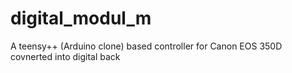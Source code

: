 digital_modul_m
===============

A teensy++ (Arduino clone) based controller for Canon EOS 350D covnerted into digital back